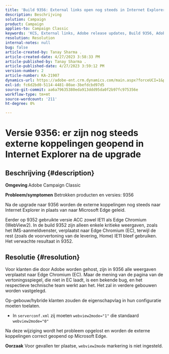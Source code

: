 ```yaml
---
title: 'Build 9356: External links open nog steeds in Internet Explorer na upgrade'
description: Beschrijving
solution: Campaign
product: Campaign
applies-to: Campaign Classic
keywords: 'KCS, External links, Adobe release updates, Build 9356, Adobe Build Updates '
resolution: Resolution
internal-notes: null
bug: false
article-created-by: Tanay Sharma .
article-created-date: 4/27/2023 3:58:33 PM
article-published-by: Tanay Sharma .
article-published-date: 4/27/2023 3:59:12 PM
version-number: 2
article-number: KA-21907
dynamics-url: https://adobe-ent.crm.dynamics.com/main.aspx?forceUCI=1&pagetype=entityrecord&etn=knowledgearticle&id=d3937e56-14e5-ed11-a7c7-6045bd0061cb
exl-id: fc6d2bd0-5114-4481-80ae-3befdcbd97d5
source-git-commit: aa6a79635380eda913ddd95da0f2b97fc975356e
workflow-type: tm+mt
source-wordcount: '211'
ht-degree: 0%

---
```


# Versie 9356: er zijn nog steeds externe koppelingen geopend in Internet Explorer na de upgrade

## Beschrijving {#description}

<b>Omgeving </b>
Adobe Campaign Classic

<b>Probleem/symptomen</b>
Betrokken producten en versies: 9356

Na de upgrade naar 9356 worden de externe koppelingen nog steeds naar Internet Explorer in plaats van naar Microsoft Edge geleid.

Eerder op 9352 gebruikte versie ACC zowel IE11 als Edge Chromium (WebView2). In de build 9352 zijn alleen enkele kritieke weergaven, zoals het IMS-aanmeldvenster, verplaatst naar Edge Chromium (EC), terwijl de rest (zoals de voorvertoning van de levering, Home) IE11 bleef gebruiken. Het verwachte resultaat in 9352.




## Resolutie {#resolution}


Voor klanten die door Adobe worden gehost, zijn in 9356 alle weergaven verplaatst naar Edge Chromium (EC). Maar de mening van de pagina van de vertoningsspiegel, die niet in EC laadt, is een bekende bug, en het respectieve technische team werkt aan het. Het zal in verdere gebouwen worden vastgelegd.

Op-gebouw/hybride klanten zouden de eigenschapvlag in hun configuratie moeten toelaten.

- In `serverconf.xml` zij moeten `webview2mode="1"` die standaard `webview2mode="0"`


Na deze wijziging wordt het probleem opgelost en worden de externe koppelingen correct geopend op Microsoft Edge.

<b>Oorzaak</b>
Voor gevallen ter plaatse, `webview2mode` markering is niet ingesteld.
